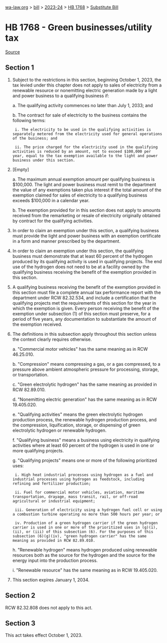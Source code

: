 [wa-law.org](/) > [bill](/bill/) > [2023-24](/bill/2023-24/) > [HB 1768](/bill/2023-24/hb/1768/) > [Substitute Bill](/bill/2023-24/hb/1768/S/)

# HB 1768 - Green businesses/utility tax

[Source](http://lawfilesext.leg.wa.gov/biennium/2023-24/Pdf/Bills/House%20Bills/1768-S.pdf)

## Section 1
1. Subject to the restrictions in this section, beginning October 1, 2023, the tax levied under this chapter does not apply to sales of electricity from a renewable resource or nonemitting electric generation made by a light and power business to a qualifying business if:

    a. The qualifying activity commences no later than July 1, 2033; and

    b. The contract for sale of electricity to the business contains the following terms:

        i. The electricity to be used in the qualifying activities is separately metered from the electricity used for general operations of the business; and

        ii. The price charged for the electricity used in the qualifying activities is reduced by an amount, not to exceed $100,000 per year, equal to the tax exemption available to the light and power business under this section.

2. [Empty]

    a. The maximum annual exemption amount per qualifying business is $100,000. The light and power business must remit to the department the value of any exemptions taken plus interest if the total amount of the exemption claimed for sales of electricity to a qualifying business exceeds $100,000 in a calendar year.

    b. The exemption provided for in this section does not apply to amounts received from the remarketing or resale of electricity originally obtained by contract for the qualifying activities.

3. In order to claim an exemption under this section, a qualifying business must provide the light and power business with an exemption certificate in a form and manner prescribed by the department.

4. In order to claim an exemption under this section, the qualifying business must demonstrate that at least 60 percent of the hydrogen produced by its qualifying activity is used in qualifying projects. The end use of the hydrogen does not need to be at a facility owned by the qualifying business receiving the benefit of the exemption provided in this section.

5. A qualifying business receiving the benefit of the exemption provided in this section must file a complete annual tax performance report with the department under RCW 82.32.534, and include a certification that the qualifying projects met the requirements of this section for the year in which the exemption is given. Every person receiving the benefit of the exemption under subsection (1) of this section must preserve, for a period of five years, any documentation to substantiate the amount of the exemption received.

6. The definitions in this subsection apply throughout this section unless the context clearly requires otherwise.

    a. "Commercial motor vehicles" has the same meaning as in RCW 46.25.010.

    b. "Compression" means compressing a gas, or a gas compressed, to a pressure above ambient atmospheric pressure for processing, storage, or transportation.

    c. "Green electrolytic hydrogen" has the same meaning as provided in RCW 82.89.010.

    d. "Nonemitting electric generation" has the same meaning as in RCW 19.405.020.

    e. "Qualifying activities" means the green electrolytic hydrogen production process, the renewable hydrogen production process, and the compression, liquification, storage, or dispensing of green electrolytic hydrogen or renewable hydrogen.

    f. "Qualifying business" means a business using electricity in qualifying activities where at least 60 percent of the hydrogen is used in one or more qualifying projects.

    g. "Qualifying projects" means one or more of the following prioritized uses:

        i. High heat industrial processes using hydrogen as a fuel and industrial processes using hydrogen as feedstock, including refining and fertilizer production;

        ii. Fuel for commercial motor vehicles, aviation, maritime transportation, drayage, mass transit, rail, or off-road agricultural or industrial equipment;

        iii. Generation of electricity using a hydrogen fuel cell or using a combustion turbine operating no more than 500 hours per year; or

        iv. Production of a green hydrogen carrier if the green hydrogen carrier is used in one or more of the prioritized uses in (g)(i), (ii), or (iii) of this subsection (6). For the purposes of this subsection (6)(g)(iv), "green hydrogen carrier" has the same meaning as provided in RCW 82.89.010.

    h. "Renewable hydrogen" means hydrogen produced using renewable resources both as the source for the hydrogen and the source for the energy input into the production process.

    i. "Renewable resource" has the same meaning as in RCW 19.405.020.

7. This section expires January 1, 2034.

## Section 2
RCW 82.32.808 does not apply to this act.

## Section 3
This act takes effect October 1, 2023.
